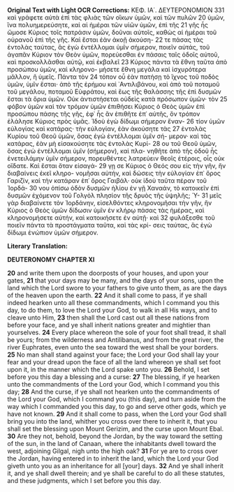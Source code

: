 **Original Text with Light OCR Corrections:**
ΚΕΦ. ΙΑ΄. ΔΕΥΤΕΡΟΝΟΜΙΟΝ 331
καὶ γράφετε αὐτὰ ἐπὶ τὰς φλιὰς τῶν οἴκων ὑμῶν, καὶ τῶν πυλῶν 20
ὑμῶν, ἵνα πολυημερεύσητε, καὶ αἱ ἡμέραι τῶν υἱῶν ὑμῶν, ἐπὶ τῆς 21
γῆς ἧς ὤμοσε Κύριος τοῖς πατράσιν ὑμῶν, δοῦναι αὐτοῖς, καθὼς
αἱ ἡμέραι τοῦ οὐρανοῦ ἐπὶ τῆς γῆς. Καὶ ἔσται ἐὰν ἀκοῇ ἀκούση- 22
τε πάσας τὰς ἐντολὰς ταύτας, ἃς ἐγὼ ἐντέλλομαι ὑμῖν σήμερον,
ποιεῖν αὐτάς, τοῦ ἀγαπᾶν Κύριον τὸν Θεὸν ὑμῶν, πορεύεσθαι ἐν
πάσαις ταῖς ὁδοῖς αὐτοῦ, καὶ προσκολλᾶσθαι αὐτῷ, καὶ ἐκβαλεῖ 23
Κύριος πάντα τὰ ἔθνη ταῦτα ἀπὸ προσώπου ὑμῶν, καὶ κληρονο-
μήσετε ἔθνη μεγάλα καὶ ἰσχυρότερα μᾶλλον, ἢ ὑμεῖς. Πάντα τὸν 24
τόπον οὗ ἐὰν πατήσῃ τὸ ἴχνος τοῦ ποδὸς ὑμῶν, ὑμῖν ἔσται· ἀπὸ
τῆς ἐρήμου καὶ ᾿Αντιλιβάνου, καὶ ἀπὸ τοῦ ποταμοῦ τοῦ μεγάλου,
ποταμοῦ Εὐφράτου, καὶ ἕως τῆς θαλάσσης τῆς ἐπὶ δυσμῶν ἔσται
τὰ ὅρια ὑμῶν. Οὐκ ἀντιστήσεται οὐδεὶς κατὰ πρόσωπον ὑμῶν· τὸν 25
φόβον ὑμῶν καὶ τὸν τρόμον ὑμῶν ἐπιθήσει Κύριος ὁ Θεὸς ὑμῶν
ἐπὶ προσώπου πάσης τῆς γῆς, ἐφ᾿ ἧς ἂν ἐπιθῆτε ἐπ᾿ αὐτῆς, ὃν
τρόπον ἐλάλησε Κύριος πρὸς ὑμᾶς. Ἰδοὺ ἐγὼ δίδωμι σήμερον ἔναν- 26
τίον ὑμῶν εὐλογίας καὶ κατάρας· τὴν εὐλογίαν, ἐὰν ἀκούσητε τὰς 27
ἐντολὰς Κυρίου τοῦ Θεοῦ ὑμῶν, ὅσας ἐγὼ ἐντέλλομαι ὑμῖν σή-
μερον· καὶ τὰς κατάρας, ἐὰν μὴ εἰσακούσητε τὰς ἐντολὰς Κυρί- 28
ου τοῦ Θεοῦ ὑμῶν, ὅσας ἐγὼ ἐντέλλομαι ὑμῖν (σήμερον), καὶ πλα-
νηθῆτε ἀπὸ τῆς ὁδοῦ ἧς ἐνετειλάμην ὑμῖν σήμερον, πορευθέντες
λατρεύειν θεοῖς ἑτέροις, οἷς οὐκ οἴδατε. Καὶ ἔσται ὅταν εἰσαγά- 29
γῃ σε Κύριος ὁ Θεός σου εἰς τὴν γῆν, ἣν διαβαίνεις ἐκεῖ κληρο-
νομῆσαι αὐτήν, καὶ δώσεις τὴν εὐλογίαν ἐπ᾿ ὄρος Γαριζίν, καὶ
τὴν κατάραν ἐπ᾿ ὄρος Γαιβάλ· οὐκ ἰδοὺ ταῦτα πέραν τοῦ Ἰορδά- 30
νου ὀπίσω ὁδὸν δυσμῶν ἡλίου ἐν γῇ Χαναάν, τὸ κατοικεῖν ἐπὶ
δυσμῶν ἐχόμενον τοῦ Γολγὸλ πλησίον τῆς δρυὸς τῆς ὑψηλῆς; Ὑ- 31
μεῖς γὰρ διαβαίνετε τὸν Ἰορδάνην, εἰσελθόντες κληρονομῆσαι τὴν
γῆν, ἣν Κύριος ὁ Θεὸς ὑμῶν δίδωσιν ὑμῖν ἐν κλήρῳ πάσας τὰς
ἡμέρας, καὶ κληρονομήσετε αὐτήν, καὶ κατοικήσετε ἐν αὐτῇ· καὶ 32
φυλάξεσθε τοῦ ποιεῖν πάντα τὰ προστάγματα ταῦτα, καὶ τὰς κρί-
σεις ταύτας, ἃς ἐγὼ δίδωμι ἐνώπιον ὑμῶν σήμερον.

**Literary Translation:**

**DEUTERONOMY CHAPTER XI**

**20** and write them upon the doorposts of your houses, and upon your gates,
**21** that your days may be many, and the days of your sons, upon the land which the Lord swore to your fathers to give unto them, as are the days of the heaven upon the earth.
**22** And it shall come to pass, if ye shall indeed hearken unto all these commandments, which I command you this day, to do them, to love the Lord your God, to walk in all His ways, and to cleave unto Him,
**23** then shall the Lord cast out all these nations from before your face, and ye shall inherit nations greater and mightier than yourselves.
**24** Every place whereon the sole of your foot shall tread, it shall be yours; from the wilderness and Antilibanus, and from the great river, the river Euphrates, even unto the sea toward the west shall be your borders.
**25** No man shall stand against your face; the Lord your God shall lay your fear and your dread upon the face of all the land whereon ye shall set foot upon it, in the manner which the Lord spake unto you.
**26** Behold, I set before you this day a blessing and a curse:
**27** The blessing, if ye hearken unto the commandments of the Lord your God, which I command you this day;
**28** And the curse, if ye shall not hearken unto the commandments of the Lord your God, which I command you (this day), and turn aside from the way which I commanded you this day, to go and serve other gods, which ye have not known.
**29** And it shall come to pass, when the Lord your God shall bring you into the land, whither you cross over there to inherit it, that you shall set the blessing upon Mount Gerizim, and the curse upon Mount Ebal.
**30** Are they not, behold, beyond the Jordan, by the way toward the setting of the sun, in the land of Canaan, where the inhabitants dwell toward the west, adjoining Gilgal, nigh unto the high oak?
**31** For ye are to cross over the Jordan, having entered in to inherit the land, which the Lord your God giveth unto you as an inheritance for all [your] days.
**32** And ye shall inherit it, and ye shall dwell therein; and ye shall be careful to do all these statutes, and these judgments, which I set before you this day.